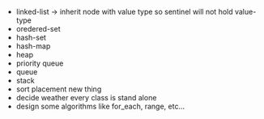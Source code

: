 - linked-list -> inherit node with value type so sentinel will not hold value-type
- oredered-set
- hash-set
- hash-map
- heap
- priority queue
- queue
- stack
- sort placement new thing
- decide weather every class is stand alone
- design some algorithms like for_each, range, etc...